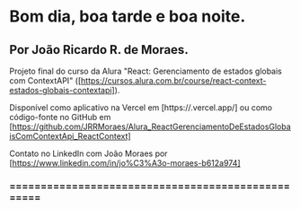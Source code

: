 # Bom dia, boa tarde e boa noite.
## Por João Ricardo R. de Moraes.

Projeto final do curso da Alura "React: Gerenciamento de estados globais com ContextAPI"  ([https://cursos.alura.com.br/course/react-context-estados-globais-contextapi]).

Disponível como aplicativo na Vercel em [https://.vercel.app/]
ou como código-fonte no GitHub em [https://github.com/JRRMoraes/Alura_ReactGerenciamentoDeEstadosGlobaisComContextApi_ReactContext]


Contato no LinkedIn com João Moraes por [https://www.linkedin.com/in/jo%C3%A3o-moraes-b612a974]


### ==================================================
